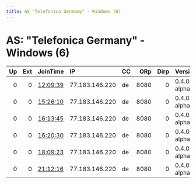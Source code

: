 ```yaml
---
title: AS "Telefonica Germany" - Windows (6)
---
```


# AS: "Telefonica Germany" - Windows (6)

|   Up |   Ext | JoinTime                                                                                            | IP             | CC   |   ORp |   Dirp | Version       | Contact   | Nickname   |   eFamMembers |
|-----:|------:|:----------------------------------------------------------------------------------------------------|:---------------|:-----|------:|-------:|:--------------|:----------|:-----------|--------------:|
|    0 |     0 | [12:09:39](https://metrics.torproject.org/rs.html#details/21A17631559C99D3A054C0C957F9955FA3389257) | 77.183.146.220 | de   |  8080 |      0 | 0.4.0.1-alpha | None      | BummBumm   |             1 |
|    0 |     0 | [15:26:10](https://metrics.torproject.org/rs.html#details/84E128A9C686D6BCC77CC7F59DB707AF7353213C) | 77.183.146.220 | de   |  8080 |      0 | 0.4.0.1-alpha | None      | BummBumm   |             1 |
|    0 |     0 | [16:13:45](https://metrics.torproject.org/rs.html#details/49966F8B7800D349B6148B56AF7EFB31E66715B6) | 77.183.146.220 | de   |  8080 |      0 | 0.4.0.1-alpha | None      | BummBumm   |             1 |
|    0 |     0 | [16:20:30](https://metrics.torproject.org/rs.html#details/016538BE75688E24471FCB2423188766A690C369) | 77.183.146.220 | de   |  8080 |      0 | 0.4.0.1-alpha | None      | BummBumm   |             1 |
|    0 |     0 | [18:09:23](https://metrics.torproject.org/rs.html#details/25E1ECD7353BDDA6D604EF74E6D7A3ECCA782A33) | 77.183.146.220 | de   |  8080 |      0 | 0.4.0.1-alpha | None      | BummBumm   |             1 |
|    0 |     0 | [21:12:16](https://metrics.torproject.org/rs.html#details/819A28EF8DC8D0E2BE276E497E84EFBC6CDAA96D) | 77.183.146.220 | de   |  8080 |      0 | 0.4.0.1-alpha | None      | BummBumm   |             1 |

